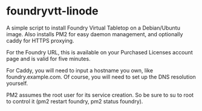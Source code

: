 # foundryvtt-linode

A simple script to install Foundry Virtual Tabletop on a Debian/Ubuntu image. Also installs PM2 for easy daemon management, and optionally caddy for HTTPS proxying.

For the Foundry URL, this is available on your Purchased Licenses account page and is valid for five minutes.

For Caddy, you will need to input a hostname you own, like foundry.example.com. Of course, you will need to set up the DNS resolution yourself.

PM2 assumes the root user for its service creation. So be sure to su to root to control it (pm2 restart foundry, pm2 status foundry).
